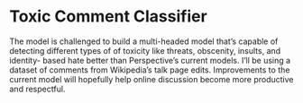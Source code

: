 # Toxic Comment Classifier

The model is challenged to build a multi-headed model that’s capable of detecting different types of of toxicity like threats, obscenity, insults, and identity- based hate better than Perspective’s current models. I’ll be using a dataset of comments from Wikipedia’s talk page edits. Improvements to the current model will hopefully help online discussion become more productive and respectful.
